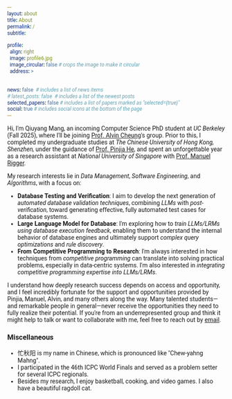 ```yaml
---
layout: about
title: About
permalink: /
subtitle: 

profile:
  align: right
  image: profile6.jpg
  image_circular: false # crops the image to make it circular
  address: >


news: false  # includes a list of news items
# latest_posts: false  # includes a list of the newest posts
selected_papers: false # includes a list of papers marked as "selected={true}"
social: true # includes social icons at the bottom of the page
---
```


<style>
* {
  font-family: 'Roboto';
}
</style>

Hi, I'm Qiuyang Mang, an incoming Computer Science PhD student at *UC Berkeley* (Fall 2025), where I'll be joining [Prof. Alvin Cheung](https://people.eecs.berkeley.edu/~akcheung/)'s group. Prior to this, I completed my undergraduate studies at *The Chinese University of Hong Kong, Shenzhen,* under the guidance of [Prof. Pinjia He](https://pinjiahe.github.io/), and spent an unforgettable year as a research assistant at *National University of Singapore* with [Prof. Manuel Rigger](https://www.manuelrigger.at/).


My research interests lie in *Data Management*, *Software Engineering*, and *Algorithms*, with a focus on:

- **Database Testing and Verification**: I aim to develop the next generation of *automated database validation techniques*, combining *LLMs* with *post-verification*, toward generating effective, fully automated test cases for database systems.
- **Large Language Model for Database**: I'm exploring how to *train LLMs/LRMs using database execution feedback*, enabling them to understand the internal behavior of database engines and ultimately support *complex query optimizations* and *rule discovery*.
- **From Competitive Programming to Research**: I'm always interested in how techniques from *competitive programming* can translate into solving practical problems, especially in data-centric systems. I'm also interested in *integrating competitive programming expertise into LLMs/LRMs*. 

I understand how deeply research success depends on access and opportunity, and I feel incredibly fortunate for the support and opportunities provided by Pinjia, Manuel, Alvin, and many others along the way. Many talented students—and remarkable people in general—never receive the opportunities they need to fully realize their potential. If you're from an underrepresented group and think it might help to talk or want to collaborate with me, feel free to reach out by [email](mailto:qmang@berkeley.edu).

### Miscellaneous

- 忙秋阳 is my name in Chinese, which is pronounced like "Chew-yahng Mahng".
- I participated in the 46th ICPC World Finals and served as a problem setter for several ICPC regionals.
- Besides my research, I enjoy basketball, cooking, and video games. I also have a beautiful ragdoll cat.
